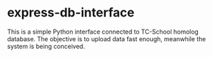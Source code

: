 # express-db-interface
This is a simple Python interface connected to TC-School homolog database. The objective is to upload data fast enough, meanwhile the system is being conceived.
